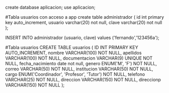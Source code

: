 create database aplicacion;
use aplicacion;

#Tabla usuarios con acceso a app
create table administrador (
	id int primary key auto_increment,
    usuario varchar(20) not null,
    clave varchar(20) not null
);

INSERT INTO administrador (usuario, clave) values
('fernando','123456a');


#Tabla usuarios
CREATE TABLE usuarios (
    ID INT PRIMARY KEY AUTO_INCREMENT,
    nombre VARCHAR(100) NOT NULL,
    apellidos VARCHAR(100) NOT NULL,
    documentacion VARCHAR(9) UNIQUE NOT NULL,
    fecha_nacimiento date not null,
    genero ENUM('M', 'F') NOT NULL,
    correo VARCHAR(50) NOT NULL,
    institucion VARCHAR(50) NOT NULL,
    cargo ENUM('Coordinador', 'Profesor', 'Tutor') NOT NULL,
    telefono VARCHAR(25) NOT NULL,
    direccion VARCHAR(150) NOT NULL,
    direccionp VARCHAR(150) NOT NULL
);


